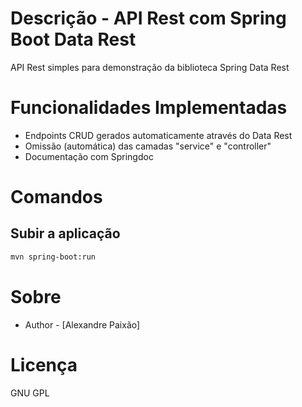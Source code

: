 # Descrição - API Rest com Spring Boot Data Rest
API Rest simples para demonstração da biblioteca Spring Data Rest

# Funcionalidades Implementadas

* Endpoints CRUD gerados automaticamente através do Data Rest
* Omissão (automática) das camadas "service" e "controller"
* Documentação com Springdoc

# Comandos

## Subir a aplicação

```bash
mvn spring-boot:run
```

# Sobre

- Author - [Alexandre Paixão]

# Licença

GNU GPL






